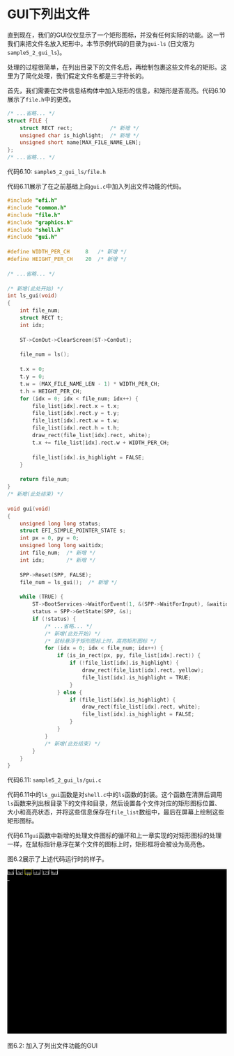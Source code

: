 # GUI下列出文件

直到现在，我们的GUI仅仅显示了一个矩形图标，并没有任何实际的功能。这一节我们来把文件名放入矩形中。本节示例代码的目录为`gui-ls` (日文版为`sample5_2_gui_ls`)。

处理的过程很简单，在列出目录下的文件名后，再绘制包裹这些文件名的矩形。这里为了简化处理，我们假定文件名都是三字符长的。

首先，我们需要在文件信息结构体中加入矩形的信息，和矩形是否高亮。代码6.10展示了`file.h`中的更改。

```c
/* ...省略... */
struct FILE {
    struct RECT rect;            /* 新增 */
    unsigned char is_highlight;  /* 新增 */
    unsigned short name[MAX_FILE_NAME_LEN];
};
/* ...省略... */
```

代码6.10: `sample5_2_gui_ls/file.h`

代码6.11展示了在之前基础上向`gui.c`中加入列出文件功能的代码。

```c
#include "efi.h"
#include "common.h"
#include "file.h"
#include "graphics.h"
#include "shell.h"
#include "gui.h"

#define WIDTH_PER_CH     8   /* 新增 */
#define HEIGHT_PER_CH    20  /* 新增 */

/* ...省略... */

/* 新增(此处开始) */
int ls_gui(void)
{
    int file_num;
    struct RECT t;
    int idx;

    ST->ConOut->ClearScreen(ST->ConOut);

    file_num = ls();

    t.x = 0;
    t.y = 0;
    t.w = (MAX_FILE_NAME_LEN - 1) * WIDTH_PER_CH;
    t.h = HEIGHT_PER_CH;
    for (idx = 0; idx < file_num; idx++) {
        file_list[idx].rect.x = t.x;
        file_list[idx].rect.y = t.y;
        file_list[idx].rect.w = t.w;
        file_list[idx].rect.h = t.h;
        draw_rect(file_list[idx].rect, white);
        t.x += file_list[idx].rect.w + WIDTH_PER_CH;

        file_list[idx].is_highlight = FALSE;
    }

    return file_num;
}
/* 新增(此处结束) */

void gui(void)
{
    unsigned long long status;
    struct EFI_SIMPLE_POINTER_STATE s;
    int px = 0, py = 0;
    unsigned long long waitidx;
    int file_num;  /* 新增 */
    int idx;       /* 新增 */

    SPP->Reset(SPP, FALSE);
    file_num = ls_gui();  /* 新增 */

    while (TRUE) {
        ST->BootServices->WaitForEvent(1, &(SPP->WaitForInput), &waitidx);
        status = SPP->GetState(SPP, &s);
        if (!status) {
            /* ...省略... */
            /* 新增(此处开始) */
            /* 鼠标悬浮于矩形图标上时，高亮矩形图标 */
            for (idx = 0; idx < file_num; idx++) {
                if (is_in_rect(px, py, file_list[idx].rect)) {
                    if (!file_list[idx].is_highlight) {
                        draw_rect(file_list[idx].rect, yellow);
                        file_list[idx].is_highlight = TRUE;
                    }
                } else {
                    if (file_list[idx].is_highlight) {
                        draw_rect(file_list[idx].rect, white);
                        file_list[idx].is_highlight = FALSE;
                    }
                }
            }
            /* 新增(此处结束) */
        }
    }
}
```

代码6.11: `sample5_2_gui_ls/gui.c`

代码6.11中的`ls_gui`函数是对`shell.c`中的`ls`函数的封装。这个函数在清屏后调用`ls`函数来列出根目录下的文件和目录，然后设置各个文件对应的矩形图标位置、大小和高亮状态，并将这些信息保存在`file_list`数组中，最后在屏幕上绘制这些矩形图标。

代码6.11`gui`函数中新增的处理文件图标的循环和上一章实现的对矩形图标的处理一样，在鼠标指针悬浮在某个文件的图标上时，矩形框将会被设为高亮色。

图6.2展示了上述代码运行时的样子。

![加入了列出文件功能的GUI](../../images/part1/gui-ls.png)

图6.2: 加入了列出文件功能的GUI

